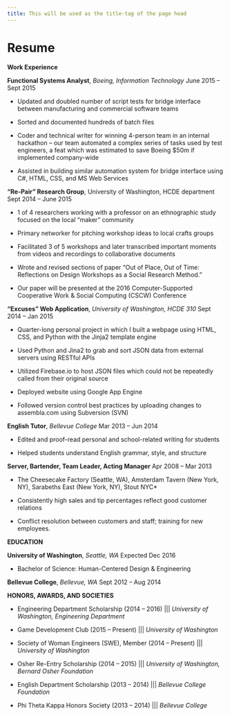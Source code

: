 ```yaml
---
title: This will be used as the title-tag of the page head
---
```


Resume
=====

**Work Experience**

**Functional Systems Analyst**, *Boeing, Information Technology* 					           June 2015 – Sept 2015

* Updated and doubled number of script tests for bridge interface between manufacturing and commercial software teams

* Sorted and documented hundreds of batch files

* Coder and technical writer for winning 4-person team in an internal hackathon – our team automated a complex series of tasks used by test engineers, a feat which was estimated to save Boeing $50m if implemented company-wide

* Assisted in building similar automation system for bridge interface using C#, HTML, CSS, and MS Web Services


**“Re-Pair” Research Group**, University of Washington, HCDE department				           Sept 2014 – June 2015

* 1 of 4 researchers working with a professor on an ethnographic study focused on the local “maker” community

* Primary networker for pitching workshop ideas to local crafts groups

* Facilitated 3 of 5 workshops and later transcribed important moments from videos and recordings to collaborative documents

* Wrote and revised sections of paper “Out of Place, Out of Time: Reflections on Design Workshops as a Social Research Method.” 

* Our paper will be presented at the 2016 Computer-Supported Cooperative Work & Social Computing (CSCW) Conference


**“Excuses” Web Application**, *University of Washington, HCDE 310*						             Sept 2014 – Jan 2015

* Quarter-long personal project in which I built a webpage using HTML, CSS, and Python with the Jinja2 template engine

* Used Python and Jina2 to grab and sort JSON data from external servers using RESTful APIs

* Utilized Firebase.io to host JSON files which could not be repeatedly called from their original source

* Deployed website using Google App Engine

* Followed version control best practices by uploading changes to assembla.com using Subversion (SVN) 


**English Tutor**, *Bellevue College*						        		              Mar 2013 – Jun 2014

* Edited and proof-read personal and school-related writing for students

* Helped students understand English grammar, style, and structure


**Server, Bartender, Team Leader, Acting Manager**					              Apr 2008 – Mar 2013

* The Cheesecake Factory (Seattle, WA), Amsterdam Tavern (New York, NY), Sarabeths East (New York, NY), Stout NYC*

* Consistently high sales and tip percentages reflect good customer relations

* Conflict resolution between customers and staff; training for new employees. 

**EDUCATION**

**University of Washington**, *Seattle, WA*									Expected Dec 2016

* Bachelor of Science: Human-Centered Design & Engineering

**Bellevue College**, *Bellevue, WA*								            Sept 2012 – Aug 2014


**HONORS, AWARDS, AND SOCIETIES**

* Engineering Department Scholarship (2014 – 2016)   |||   *University of Washington, Engineering Department*

* Game Development Club (2015 – Present)   |||   *University of Washington*

* Society of Woman Engineers (SWE), Member (2014 – Present)   |||   *University of Washington*

* Osher Re-Entry Scholarship (2014 – 2015)   |||   *University of Washington, Bernard Osher Foundation*

* English Department Scholarship (2013 – 2014)   |||   *Bellevue College Foundation*

* Phi Theta Kappa Honors Society (2013 – 2014)   |||   *Bellevue College*
